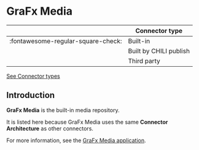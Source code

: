 # GraFx Media

|  | Connector type |
| --- | --- |
| :fontawesome-regular-square-check: | Built-in |
|  | Built by CHILI publish |
|  | Third party |

[See Connector types](/GraFx-Studio/concepts/connectors/#types-of-connectors)

## Introduction

**GraFx Media** is the built-in media repository.

It is listed here because GraFx Media uses the same **Connector Architecture** as other connectors.

For more information, see the [GraFx Media application](/GraFx-Media/).